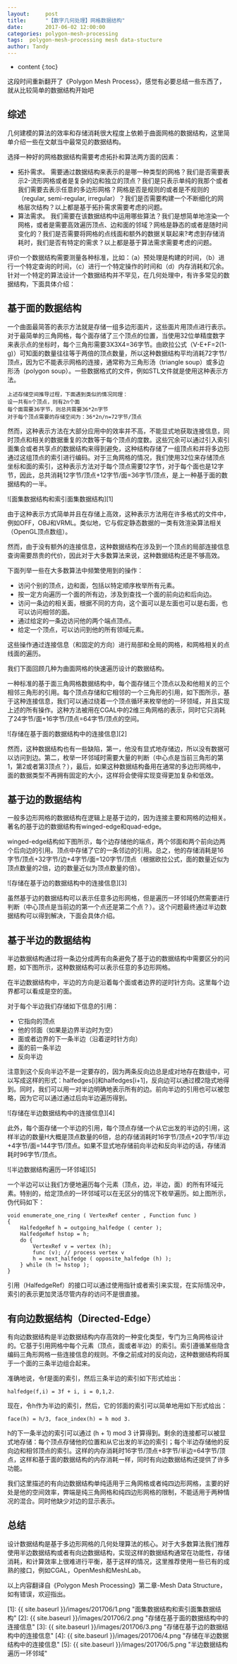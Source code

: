 ```yaml
---
layout:     post
title:      "【数字几何处理】网格数据结构"
date:       2017-06-02 12:00:00
categories: polygon-mesh-processing
tags:  polygon-mesh-processing mesh data-stucture
author: Tandy
---
```


* content
{:toc}

这段时间重新翻开了《Polygon Mesh Process》，感觉有必要总结一些东西了，就从比较简单的数据结构开始吧




## 综述

几何建模的算法的效率和存储消耗很大程度上依赖于曲面网格的数据结构，这里简单介绍一些在文献当中最常见的数据结构。

选择一种好的网格数据结构需要考虑拓扑和算法两方面的因素：

- 拓扑需求。	需要通过数据结构来表示的是哪一种类型的网格？我们是否需要表示2-流形网格或者是复杂的边和独立的顶点？我们是只表示单纯的我那个或者我们需要去表示任意的多边形网格？网格是否是规则的或者是不规则的（regular, semi-regular, irregular）？我们是否需要构建一个不断细化的网格层次结构？以上都是基于拓扑需求需要考虑的问题。
- 算法需求。	我们需要在该数据结构中运用哪些算法？我们是想简单地渲染一个网格，或者是需要高效遍历顶点、边和面的邻域？网格是静态的或者是随时间变化的？我们是否需要将网格的点线面和额外的数据关联起来?考虑到存储消耗时，我们是否有特定的需求？以上都是基于算法需求需要考虑的问题。

评价一个数据结构需要测量各种标准，比如：（a）预处理是构建的时间，（b）进行一个特定查询的时间，（c）进行一个特定操作的时间和（d）内存消耗和冗余。针对一个特定的算法设计一个数据结构并不罕见，在几何处理中，有许多常见的数据结构，下面具体介绍：

## 基于面的数据结构

一个曲面最简答的表示方法就是存储一组多边形面片，这些面片用顶点进行表示。对于最简单的三角网格，每个面存储了三个顶点的位置，当使用32位单精度数字来表示点的坐标时，每个三角形需要3X3X4=36字节。由欧拉公式（V-E+F=2(1-g)）可知面的数量往往等于两倍的顶点数量，所以这种数据结构平均消耗72字节/顶点，因为它不能表示网格的连接，通常称为三角形汤（triangle soup）或多边形汤（polygon soup）。一些数据格式的文件，例如STL文件就是使用这种表示方法。

    上述存储空间推导过程，下面遇到类似的情况同理：
	设一共有n个顶点，则有2n个面
	每个面需要36字节，则总共需要36*2n字节
	对于每个顶点需要的存储空间为：36*2n/n=72字节/顶点

然而，这种表示方法在大部分应用中的效率并不高，不能显式地获取连接信息，同时顶点和相关的数据重复的次数等于每个顶点的度数。这些冗余可以通过引入索引面集合或者共享点的数据结构来得到避免，这种结构存储了一组顶点和并将多边形通过这组顶点的索引进行编码。对于三角网格的情况，我们使用32位来存储顶点坐标和面的索引，这种表示方法对于每个顶点需要12字节，对于每个面也是12字节，因此，总共消耗12字节/顶点+12字节/面=36字节/顶点，是上一种基于面的数据结构的一半。

![面集数据结构和索引面集数据结构][1]

由于这种表示方式简单并且在存储上高效，这种表示方法用在许多格式的文件中，例如OFF，OBJ和VRML。类似地，它与假定静态数据的一类有效渲染算法相关（OpenGL顶点数组）。

然而，由于没有额外的连接信息，这种数据结构在涉及到一个顶点的局部连接信息查询需要昂贵的代价，因此对于大多数算法来说，这种数据结构还是不够高效。

下面列举一些在大多数算法中频繁使用到的操作：

- 访问个别的顶点，边和面，包括以特定顺序枚举所有元素。
- 按一定方向遍历一个面的所有边，涉及到查找一个面的前向边和后向边。
- 访问一条边的相关面，根据不同的方向，这个面可以是左面也可以是右面，也可以访问相邻的面。
- 通过给定的一条边访问他的两个端点顶点。
- 给定一个顶点，可以访问到他的所有领域元素。

这些操作通过连接信息（和固定的方向）进行局部和全局的网格，和网格相关的点线面的遍历。

我们下面回顾几种为曲面网格的快速遍历设计的数据结构。

一种标准的基于面三角网格数据结构中，每个面存储三个顶点以及和他相关的三个相邻三角形的引用。每个顶点存储和它相邻的一个三角形的引用，如下图所示，基于这种连接信息，我们可以通过绕着一个顶点循环来枚举他的一环领域，并且实现上述的所有操作。这种方法被用在CGAL中的2维三角网格的表示，同时它只消耗了24字节/面+16字节/顶点=64字节/顶点的空间。

![存储在基于面的数据结构中的连接信息][2]

然而，这种数据结构也有一些缺陷，第一，他没有显式地存储边，所以没有数据可以访问到边。第二，枚举一环邻域时需要大量的判断（中心点是当前三角形的第1，第2或者第3顶点？），最后，如果这种数据结构备用在通常的多边形网格中，面的数据类型不再拥有固定的大小，这样将会使得实现变得更加复杂和低效。

## 基于边的数据结构

一般多边形网格的数据结构在逻辑上是基于边的，因为连接主要和网格的边相关。著名的基于边的数据结构有winged-edge和quad-edge。

winged-edge结构如下图所示，每个边存储他的端点，两个邻面和两个前向边两个后向边的引用。顶点中存储了它的一条邻边的引用。总之，他的存储消耗是16字节/顶点+32字节/边+4字节/面=120字节/顶点（根据欧拉公式，面的数量近似为顶点数量的2倍，边的数量近似为顶点数量的倍）。

![存储在基于边的数据结构中的连接信息][3]

虽然基于边的数据结构可以表示任意多边形网格，但是遍历一环邻域仍然需要进行判断（中心顶点是当前边的第一个点还是第二个点？）。这个问题最终通过半边数据结构可以得到解决，下面会具体介绍。

## 基于半边的数据结构

半边数据结构通过将一条边分成两有向条避免了基于边的数据结构中需要区分的问题，如下图所示，这种数据结构可以表示任意的多边形网格。

在半边数据结构中，半边的方向是沿着每个面或者边界的逆时针方向。这里每个边界都可以看成是空的面。

对于每个半边我们存储如下信息的引用：

- 它指向的顶点
- 他的邻面（如果是边界半边时为空）
- 面或者边界的下一条半边（沿着逆时针方向）
- 面的前一条半边
- 反向半边

注意到这个反向半边不是一定要存的，因为两条反向边总是成对地存在数组中，可以写成这样的形式：halfedges[i]和halfedges[i+1]，反向边可以通过模2隐式地得到。同时，我们可以用一对半边明确地表示所有的边。前向半边的引用也可以被忽略，因为它可以通过通过后向半边遍历得到。

![存储在半边数据结构中的连接信息][4]

此外，每个面存储一个半边的引用，每个顶点存储一个从它出发的半边的引用，这样半边的数量H大概是顶点数量的6倍，总的存储消耗时16字节/顶点+20字节/半边+4字节/面=144字节/顶点。如果不显式地存储前向半边和反向半边的话，存储消耗时96字节/顶点。

![半边数据结构遍历一环邻域][5]

一个半边可以让我们方便地遍历每个元素（顶点，边，半边，面）的所有环域元素。特别的，给定顶点的一环邻域可以在无区分的情况下枚举遍历。如上图所示，伪代码如下：

	void enumerate_one_ring ( VertexRef center , Function func )
	{
		HalfedgeRef h = outgoing_halfedge ( center );
		HalfedgeRef hstop = h;
		do {
			VertexRef v = vertex (h);
			func (v); // process vertex v
			h = next_halfedge ( opposite_halfedge (h) );
		} while (h != hstop );
	}

引用（HalfedgeRef）的接口可以通过使用指针或者索引来实现，在实际情况中，索引的表示更加灵活尽管内存的访问不是很直接。

## 有向边数据结构（Directed-Edge）

有向边数据结构是半边数据结构内存高效的一种变化类型，专门为三角网格设计的。它基于引用网格中每个元素（顶点，面或者半边）的索引。索引遵循某些隐含编码三角形网格一些连接信息的规则。不像之前成对的反向边，这种数据结构将属于一个面的三条半边组合起来。

准确地说，令f是面的索引，然后三条半边的索引如下形式给出：

	halfedge(f,i) = 3f + i, i = 0,1,2.

现在，令h作为半边的索引，然后，它的邻面的索引可以简单地用如下形式给出：

	face(h) = h/3, face_index(h) = h mod 3.

h的下一条半边的索引可以通过 (h + 1) mod 3 计算得到。剩余的连接都可以被显式地存储：每个顶点存储他的位置和从它出发的半边的索引；每个半边存储他的反向边和相邻顶点的索引。这样的内存消耗时16字节/顶点+8字节/半边=64字节/顶点，这样和基于面的数据结构的内存消耗一样，同时有向边数据结构还提供了许多功能。

我们这里描述的有向边数据结构单纯适用于三角网格或者纯四边形网格，主要的好处是他的空间效率，弊端是纯三角网格和纯四边形网格的限制，不能适用于两种情况的混合。同时他缺少对边的显示表示。

## 总结

设计数据结构是基于多边形网格的几何处理算法的核心。对于大多数算法我们推荐使用半边数据结构或者有向边数据结构，实现这样的数据结构通常在功能性，存储消耗，和计算效率上很难进行平衡，基于这样的情况，这里推荐使用一些已有的成熟的接口，例如CGAL，OpenMesh和MeshLab。


以上内容翻译自《Polygon Mesh Processing》第二章-Mesh Data Structure，如有错误，欢迎指出。

[1]: {{ site.baseurl }}/images/201706/1.png "面集数据结构和索引面集数据结构"
[2]: {{ site.baseurl }}/images/201706/2.png "存储在基于面的数据结构中的连接信息"
[3]: {{ site.baseurl }}/images/201706/3.png "存储在基于边的数据结构中的连接信息"
[4]: {{ site.baseurl }}/images/201706/4.png "存储在半边数据结构中的连接信息"
[5]: {{ site.baseurl }}/images/201706/5.png "半边数据结构遍历一环邻域"



